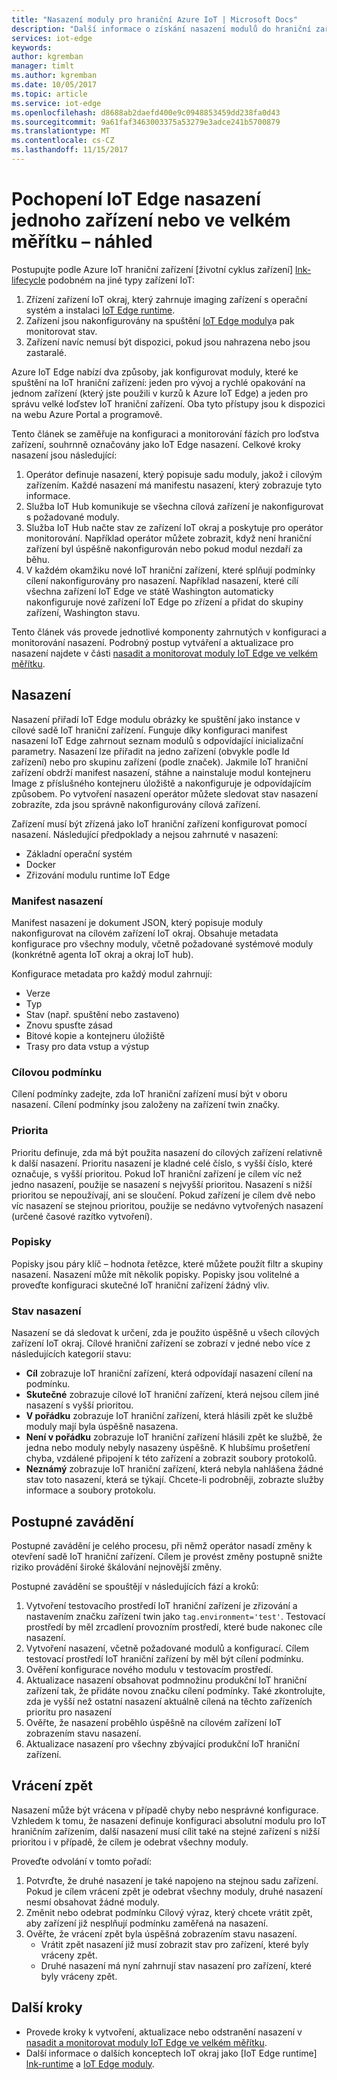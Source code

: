 ```yaml
---
title: "Nasazení moduly pro hraniční Azure IoT | Microsoft Docs"
description: "Další informace o získání nasazení modulů do hraniční zařízení"
services: iot-edge
keywords: 
author: kgremban
manager: timlt
ms.author: kgremban
ms.date: 10/05/2017
ms.topic: article
ms.service: iot-edge
ms.openlocfilehash: d8688ab2daefd400e9c0948853459dd238fa0d43
ms.sourcegitcommit: 9a61faf3463003375a53279e3adce241b5700879
ms.translationtype: MT
ms.contentlocale: cs-CZ
ms.lasthandoff: 11/15/2017
---
```

# <a name="understand-iot-edge-deployments-for-single-devices-or-at-scale---preview"></a>Pochopení IoT Edge nasazení jednoho zařízení nebo ve velkém měřítku – náhled

Postupujte podle Azure IoT hraniční zařízení [životní cyklus zařízení] [ lnk-lifecycle] podobném na jiné typy zařízení IoT:

1. Zřízení zařízení IoT okraj, který zahrnuje imaging zařízení s operační systém a instalaci [IoT Edge runtime][lnk-runtime].
1. Zařízení jsou nakonfigurovány na spuštění [IoT Edge moduly][lnk-modules]a pak monitorovat stav. 
1. Zařízení navíc nemusí být dispozici, pokud jsou nahrazena nebo jsou zastaralé.  

Azure IoT Edge nabízí dva způsoby, jak konfigurovat moduly, které ke spuštění na IoT hraniční zařízení: jeden pro vývoj a rychlé opakování na jednom zařízení (který jste použili v kurzů k Azure IoT Edge) a jeden pro správu velké loďstev IoT hraniční zařízení. Oba tyto přístupy jsou k dispozici na webu Azure Portal a programově.

Tento článek se zaměřuje na konfiguraci a monitorování fázích pro loďstva zařízení, souhrnně označovány jako IoT Edge nasazení. Celkové kroky nasazení jsou následující:   

1. Operátor definuje nasazení, který popisuje sadu moduly, jakož i cílovým zařízením. Každé nasazení má manifestu nasazení, který zobrazuje tyto informace. 
1. Služba IoT Hub komunikuje se všechna cílová zařízení je nakonfigurovat s požadované moduly. 
1. Služba IoT Hub načte stav ze zařízení IoT okraj a poskytuje pro operátor monitorování.  Například operátor můžete zobrazit, když není hraniční zařízení byl úspěšně nakonfigurován nebo pokud modul nezdaří za běhu. 
1. V každém okamžiku nové IoT hraniční zařízení, které splňují podmínky cílení nakonfigurovány pro nasazení. Například nasazení, které cílí všechna zařízení IoT Edge ve státě Washington automaticky nakonfiguruje nové zařízení IoT Edge po zřízení a přidat do skupiny zařízení, Washington stavu. 
 
Tento článek vás provede jednotlivé komponenty zahrnutých v konfiguraci a monitorování nasazení. Podrobný postup vytváření a aktualizace pro nasazení najdete v části [nasadit a monitorovat moduly IoT Edge ve velkém měřítku][lnk-howto].

## <a name="deployment"></a>Nasazení

Nasazení přiřadí IoT Edge modulu obrázky ke spuštění jako instance v cílové sadě IoT hraniční zařízení. Funguje díky konfiguraci manifest nasazení IoT Edge zahrnout seznam modulů s odpovídající inicializační parametry. Nasazení lze přiřadit na jedno zařízení (obvykle podle Id zařízení) nebo pro skupinu zařízení (podle značek). Jakmile IoT hraniční zařízení obdrží manifest nasazení, stáhne a nainstaluje modul kontejneru Image z příslušného kontejneru úložiště a nakonfiguruje je odpovídajícím způsobem. Po vytvoření nasazení operátor můžete sledovat stav nasazení zobrazíte, zda jsou správně nakonfigurovány cílová zařízení.   

Zařízení musí být zřízená jako IoT hraniční zařízení konfigurovat pomocí nasazení. Následující předpoklady a nejsou zahrnuté v nasazení:
* Základní operační systém
* Docker 
* Zřizování modulu runtime IoT Edge 

### <a name="deployment-manifest"></a>Manifest nasazení

Manifest nasazení je dokument JSON, který popisuje moduly nakonfigurovat na cílovém zařízení IoT okraj. Obsahuje metadata konfigurace pro všechny moduly, včetně požadované systémové moduly (konkrétně agenta IoT okraj a okraj IoT hub).  

Konfigurace metadata pro každý modul zahrnují: 
* Verze 
* Typ 
* Stav (např. spuštění nebo zastaveno) 
* Znovu spusťte zásad 
* Bitové kopie a kontejneru úložiště 
* Trasy pro data vstup a výstup 

### <a name="target-condition"></a>Cílovou podmínku

Cílení podmínky zadejte, zda IoT hraniční zařízení musí být v oboru nasazení. Cílení podmínky jsou založeny na zařízení twin značky. 

### <a name="priority"></a>Priorita

Prioritu definuje, zda má být použita nasazení do cílových zařízení relativně k další nasazení. Prioritu nasazení je kladné celé číslo, s vyšší číslo, které označuje, s vyšší prioritou. Pokud IoT hraniční zařízení je cílem víc než jedno nasazení, použije se nasazení s nejvyšší prioritou.  Nasazení s nižší prioritou se nepoužívají, ani se sloučení.  Pokud zařízení je cílem dvě nebo víc nasazení se stejnou prioritou, použije se nedávno vytvořených nasazení (určené časové razítko vytvoření).

### <a name="labels"></a>Popisky 

Popisky jsou páry klíč – hodnota řetězce, které můžete použít filtr a skupiny nasazení. Nasazení může mít několik popisky. Popisky jsou volitelné a proveďte konfiguraci skutečné IoT hraniční zařízení žádný vliv. 

### <a name="deployment-status"></a>Stav nasazení

Nasazení se dá sledovat k určení, zda je použito úspěšně u všech cílových zařízení IoT okraj.  Cílové hraniční zařízení se zobrazí v jedné nebo více z následujících kategorií stavu: 
* **Cíl** zobrazuje IoT hraniční zařízení, která odpovídají nasazení cílení na podmínku.
* **Skutečné** zobrazuje cílové IoT hraniční zařízení, která nejsou cílem jiné nasazení s vyšší prioritou.
* **V pořádku** zobrazuje IoT hraniční zařízení, která hlásili zpět ke službě moduly mají byla úspěšně nasazena. 
* **Není v pořádku** zobrazuje IoT hraniční zařízení hlásili zpět ke službě, že jedna nebo moduly nebyly nasazeny úspěšně. K hlubšímu prošetření chyba, vzdálené připojení k této zařízení a zobrazit soubory protokolů.
* **Neznámý** zobrazuje IoT hraniční zařízení, která nebyla nahlášena žádné stav toto nasazení, která se týkají. Chcete-li podrobněji, zobrazte služby informace a soubory protokolu.

## <a name="phased-rollout"></a>Postupné zavádění 

Postupné zavádění je celého procesu, při němž operátor nasadí změny k otevření sadě IoT hraniční zařízení. Cílem je provést změny postupně snižte riziko provádění široké škálování nejnovější změny.  

Postupné zavádění se spouštějí v následujících fází a kroků: 
1. Vytvoření testovacího prostředí IoT hraniční zařízení je zřizování a nastavením značku zařízení twin jako `tag.environment='test'`. Testovací prostředí by měl zrcadlení provozním prostředí, které bude nakonec cíle nasazení. 
1. Vytvoření nasazení, včetně požadované modulů a konfigurací. Cílem testovací prostředí IoT hraniční zařízení by měl být cílení podmínku.   
1. Ověření konfigurace nového modulu v testovacím prostředí.
1. Aktualizace nasazení obsahovat podmnožinu produkční IoT hraniční zařízení tak, že přidáte novou značku cílení podmínky. Také zkontrolujte, zda je vyšší než ostatní nasazení aktuálně cílená na těchto zařízeních prioritu pro nasazení 
1. Ověřte, že nasazení proběhlo úspěšně na cílovém zařízení IoT zobrazením stavu nasazení.
1. Aktualizace nasazení pro všechny zbývající produkční IoT hraniční zařízení.

## <a name="rollback"></a>Vrácení zpět

Nasazení může být vrácena v případě chyby nebo nesprávné konfigurace.  Vzhledem k tomu, že nasazení definuje konfiguraci absolutní modulu pro IoT hraničním zařízením, další nasazení musí cílit také na stejné zařízení s nižší prioritou i v případě, že cílem je odebrat všechny moduly.  

Proveďte odvolání v tomto pořadí: 
1. Potvrďte, že druhé nasazení je také napojeno na stejnou sadu zařízení. Pokud je cílem vrácení zpět je odebrat všechny moduly, druhé nasazení nesmí obsahovat žádné moduly. 
1. Změnit nebo odebrat podmínku Cílový výraz, který chcete vrátit zpět, aby zařízení již nesplňují podmínku zaměřená na nasazení.
1. Ověřte, že vrácení zpět byla úspěšná zobrazením stavu nasazení.
   * Vrátit zpět nasazení již musí zobrazit stav pro zařízení, které byly vráceny zpět.
   * Druhé nasazení má nyní zahrnují stav nasazení pro zařízení, které byly vráceny zpět.


## <a name="next-steps"></a>Další kroky

* Provede kroky k vytvoření, aktualizace nebo odstranění nasazení v [nasadit a monitorovat moduly IoT Edge ve velkém měřítku][lnk-howto].
* Další informace o dalších konceptech IoT okraj jako [IoT Edge runtime] [ lnk-runtime] a [IoT Edge moduly][lnk-modules].

<!-- Links -->
[lnk-lifecycle]: ../iot-hub/iot-hub-device-management-overview.md
[lnk-runtime]: iot-edge-runtime.md
[lnk-modules]: iot-edge-modules.md
[lnk-howto]: how-to-deploy-monitor.md